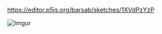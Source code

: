 https://editor.p5js.org/barsab/sketches/1XVdPzYzP  
  
  
  ![Imgur](https://i.imgur.com/fuiv6Ix.png)
